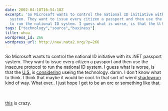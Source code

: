 ```yaml
---
date: 2002-04-18T16:54:18Z
excerpt: 'So Microsoft wants to control the national ID initiative with its .NET passport
  system. They want to issue every citizen a passport and then use the insecure protocol
  to run the national ID system. I guess what is worse, is that the U.S. is '
tags: ["technology","source","business"]
title: whoa
wordpress_id: 266
wordpress_url: http://new.nata2.org/?p=266
---
```


So Microsoft wants to control the national ID initiative with its .NET passport system. They want to issue every citizen a passport and then use the insecure protocol to run the national ID system. I guess what is worse, is that the <a href="http://seattletimes.nwsource.com/html/businesstechnology/134438173_passport18.html">U.S.</a> is <a href="http://slashdot.org/article.pl?sid=02/04/18/1457238&amp;mode=nested&amp;tid=103&amp;threshold=3">considering</a> useing the technology. damn. I don't know what to think. I think that maybe it would be cool. In that sort of wierd <a href="http://www.shadowrunrpg.com/newbie/timeline.shtml">shadowrun</a> kind of way. What ever.. I just hope I get to be an orc or something like that.

<Br>
<br/><a href="http://nata2.info/?path=pictures%2Fmisc%2F09-11-2001%2Fimages&amp;img=WTC_A.jpg">this</a> is crazy. 
